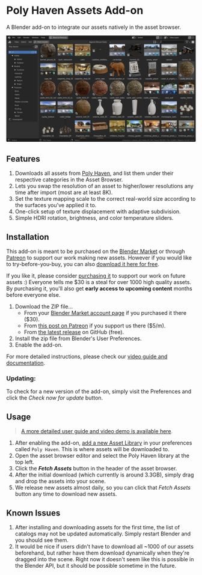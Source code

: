 # Poly Haven Assets Add-on

A Blender add-on to integrate our assets natively in the asset browser.

![Screenshot](/screenshot.jpg)

## Features

1. Downloads all assets from [Poly Haven](https://polyhaven.com/), and list them under their respective categories in the Asset Browser.
2. Lets you swap the resolution of an asset to higher/lower resolutions any time after import (most are at least 8K).
3. Set the texture mapping scale to the correct real-world size according to the surfaces you've applied it to.
4. One-click setup of texture displacement with adaptive subdivision.
5. Simple HDRI rotation, brightness, and color temperature sliders.

## Installation

This add-on is meant to be purchased on the [Blender Market](https://blendermarket.com/products/poly-haven-asset-browser) or through [Patreon](https://www.patreon.com/posts/70974704) to support our work making new assets. However if you would like to try-before-you-buy, you can also [download it here for free](https://github.com/Poly-Haven/polyhavenassets/releases/latest/download/polyhavenassets_github.zip).

If you like it, please consider [purchasing it](https://blendermarket.com/products/poly-haven-asset-browser) to support our work on future assets :) Everyone tells me $30 is a steal for over 1000 high quality assets. By purchasing it, you'll also get **early access to upcoming content** months before everyone else.

1. Download the ZIP file...
    * From your [Blender Market account page](https://blendermarket.com/account/orders) if you purchased it there ($30).
    * From [this post on Patreon](https://www.patreon.com/posts/blender-asset-70974704) if you support us there ($5/m).
    * From [the latest release](https://github.com/Poly-Haven/polyhavenassets/releases/latest/download/polyhavenassets_github.zip) on GitHub (free).
2. Install the zip file from Blender's User Preferences.
3. Enable the add-on.

For more detailed instructions, please check our [video guide and documentation](https://docs.polyhaven.com/en/guides/blender-addon).

### Updating:

To check for a new version of the add-on, simply visit the Preferences and click the *Check now for update* button.

## Usage

> [A more detailed user guide and video demo is available here](https://docs.polyhaven.com/en/guides/blender-addon).

1. After enabling the add-on, [add a new Asset Library](https://file.coffee/u/sPrJY2-9578l2WjmmOA3n.png) in your preferences called `Poly Haven`. This is where assets will be downloaded to.
2. Open the asset browser editor and select the Poly Haven library at the top left.
3. Click the ***Fetch Assets*** button in the header of the asset browser.
4. After the initial download (which currently is around 3.3GB), simply drag and drop the assets into your scene.
5. We release new assets almost daily, so you can click that *Fetch Assets* button any time to download new assets.

## Known Issues

1. After installing and downloading assets for the first time, the list of catalogs may not be updated automatically. Simply restart Blender and you should see them.
2. It would be nice if users didn't have to download all ~1000 of our assets beforehand, but rather have them download dynamically when they're dragged into the scene. Right now it doesn't seem like this is possible in the Blender API, but it should be possible sometime in the future.
